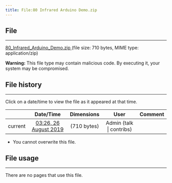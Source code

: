 ```yaml
---
title: File:80 Infrared Arduino Demo.zip
---
```


## File
--------

[80_Infrared_Arduino_Demo.zip ](https://wiki.elecrow.com/images/e/ef/80_Infrared_Arduino_Demo.zip) (file size: 710 bytes, MIME type: application/zip)

**Warning:** This file type may contain malicious code. By executing it, your system may be compromised.

## File history
--------

Click on a date/time to view the file as it appeared at that time.

|         |                          Date/Time                           | Dimensions  |                             User                             | Comment |
| :-----: | :----------------------------------------------------------: | :---------: | :----------------------------------------------------------: | :-----: |
| current | [03:26, 26 August 2019](https://wiki.elecrow.com/images/e/ef/80_Infrared_Arduino_Demo.zip) | (710 bytes) | Admin (talk \| contribs) |         |

- You cannot overwrite this file.

## File usage
--------

There are no pages that use this file.